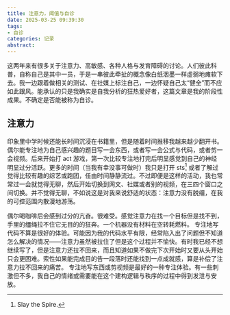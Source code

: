 ```yaml
---
title: 注意力，阈值与自诊
date: 2025-03-25 09:39:30
tags: 
- 自诊
categories: 记录
abstract: 
---
```


这两年来有很多关于注意力、高敏感、各种人格与发育障碍的讨论。人们彼此科普，自称自己是其中一员，于是一串彼此牵扯的概念像白纸洇墨一样虚弱地瘫软下去。我一边跟着做相关的测试、在社媒上标注自己，一边怀疑自己太“健全”而不应如此跟风。能承认的只是我确实是自我分析的狂热爱好者，这篇文章是我的阶段性成果。不确定是否能被称为自诊。

## 注意力

印象里中学时候还能长时间沉浸在书籍里，但是随着时间推移我越来越少翻开书。偶尔能专注地为自己感兴趣的题目写一会东西，或者写一会公式与代码，或者剪一会视频。后来开始打 act 游戏，第一次比较专注地打完后明显感觉到自己的神经明显过分活跃。更多的时间（当我有幸没事可做时）我只是打开 sts[^1] 或者了解过觉得比较有趣的综艺或跑团，任由时间静静流过。不过即便是这样的活动，我也常常过一会就觉得无聊，然后开始切换到网文、社媒或者别的视频，在三四个窗口之间切换。并不觉得无聊，不如说这是对我来说舒适的状态：注意力没有脱缰，在我的可控范围内散漫地游荡。

[^1]: Slay the Spire.

偶尔喝咖啡后会感到过分的亢奋。很难受。感觉注意力在找一个目标但是找不到，手里的缰绳拉不住它无目的的狂奔。一个机器没有材料在空转耗燃料。
专注地写代码不算是很好的体验。可能因为我的代码水平有限，经常陷入出了问题但不知道怎么解决的情况——注意力虽然被拉住了但是这个过程并不愉快。有时我已经不想继续写了，但是注意力还拉不回来，而且知道如果不做完下次开始时又要从头开始只会更困难。索性如果能完成目的告一段落时还能找到一点成就感，算是补偿了注意力拉不回来的痛苦。
专注地写东西或剪视频是最好的一种专注体验。有一些刺激但不多，我自己的情绪或需要能在这个建构逻辑与秩序的过程中得到发泄与安放。